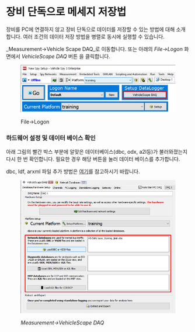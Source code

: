 # 장비 단독으로 메세지 저장법

장비를 PC에 연결하지 않고 장비 단독으로 데이터를 저장할 수 있는 방법에 대해 소개합니다. 여러 조건의 데이터 저장 방법을 병렬로 동시에 실행할 수 있습니다.

_Measurement->Vehicle Scape DAQ_로 이동합니다. 또는 아래의 _File->Logon_ 화면에서 _VehicleScape DAQ_ 버튼 을 클릭합니다.

<figure><img src="../../.gitbook/assets/Logon-VehicleScapeDAQ (1).png" alt=""><figcaption><p>File->Logon</p></figcaption></figure>

### 하드웨어 설정 및 데이터 베이스 확인

아래 그림의 빨간 박스 부분에 알맞은 데이터베이스(dbc, odx, a2l등)가 불러와졌는지 다시 한 번 확인합니다. 필요한 경우 해당 버튼을 눌러 데이터 베이스를 추가합니다.

dbc, ldf, arxml 파일 추가 방법은 [여기](../../시작하기/데이터베이스-플랫폼-생성-및-데이터베이스-dbc-ldf-arxml-등록.md)를 참고하시기 바랍니다.

<figure><img src="../../.gitbook/assets/VehicleScapeDAQ-DatabaseSetup.png" alt=""><figcaption><p><em>Measurement->VehicleScape DAQ</em></p></figcaption></figure>
